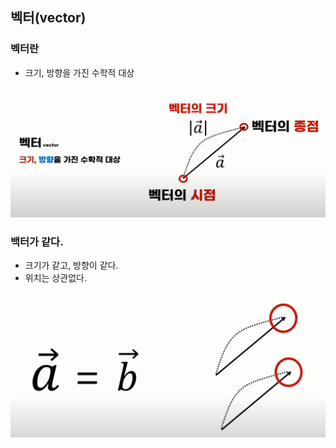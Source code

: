 ## 벡터(vector)


### 벡터란
- 크기, 방향을 가진 수학적 대상

![img](Img/vector1.png)


### 백터가 같다.
- 크기가 같고, 방향이 같다.
- 위치는 상관없다.

![img](Img/vector2.png)
